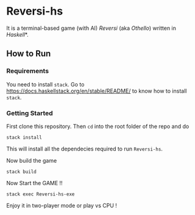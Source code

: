 # Reversi-hs

It is a terminal-based game (with AI) *Reversi* (aka *Othello*) written in *Haskell**.

## How to Run

### Requirements 
You need to install `stack`. Go to https://docs.haskellstack.org/en/stable/README/ to know how to install `stack`.

### Getting Started
First clone this repository. Then `cd` into the root folder of the repo and do
```
stack install
```

This will install all the dependecies required to run `Reversi-hs`.

Now build the game
```
stack build
```

Now Start the GAME !!
```
stack exec Reversi-hs-exe
```

Enjoy it in two-player mode or play vs CPU !

